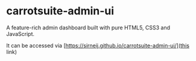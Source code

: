 # carrotsuite-admin-ui

A feature-rich admin dashboard built with pure HTML5, CSS3 and JavaScript.

It can be accessed via [https://sirneij.github.io/carrotsuite-admin-ui/](this link)
